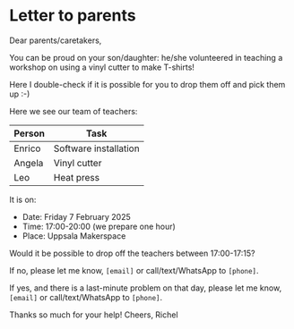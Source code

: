 # Letter to parents

Dear parents/caretakers, 

You can be proud on your son/daughter: he/she
volunteered in teaching a workshop on using
a vinyl cutter to make T-shirts!

Here I double-check if it is possible for you
to drop them off and pick them up :-)

Here we see our team of teachers:

Person|Task
------|-----------
Enrico|Software installation
Angela|Vinyl cutter
Leo   |Heat press

It is on:

- Date: Friday 7 February 2025
- Time: 17:00-20:00 (we prepare one hour)
- Place: Uppsala Makerspace

Would it be possible to drop off the teachers between 17:00-17:15?

If no, please let me know, `[email]`
or call/text/WhatsApp to `[phone]`.

If yes, and there is a last-minute problem on that day,
please let me know, `[email]`
or call/text/WhatsApp to `[phone]`.

Thanks so much for your help! Cheers, Richel
